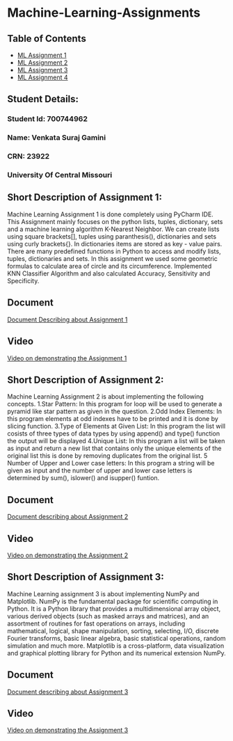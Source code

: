 # Machine-Learning-Assignments
## Table of Contents
- [ML Assignment 1](https://github.com/SurajGamini18/Machine-Learning-Assignments/tree/main/Assignment-1%20src)
- [ML Assignment 2](https://github.com/SurajGamini18/Machine-Learning-Assignments/tree/main/Assignment-%202%20src)
- [ML Assignment 3](https://github.com/SurajGamini18/Machine-Learning-Assignments/tree/main/Assignment%20-3%20src)
- [ML Assignment 4](https://github.com/SurajGamini18/Machine-Learning-Assignments/tree/main/Assignment-4%20src)
## Student Details:
### Student Id: 700744962
### Name: Venkata Suraj Gamini
### CRN: 23922
### University Of Central Missouri


## Short Description of Assignment 1: 
Machine Learning Assignment 1 is done completely using PyCharm IDE. This Assignment mainly focuses on the python lists, tuples, dictionary, sets and a machine learning algorithm K-Nearest Neighbor. We can create lists using square brackets[], tuples using paranthesis(), dictionaries and sets using curly brackets{}. In dictionaries items are stored as key - value pairs. There are many predefined functions in Python to access and modify lists, tuples, dictionaries and sets. In this assignment we used some geometric formulas to calculate area of circle and its circumference.
Implemented KNN Classifier Algorithm and also calculated Accuracy, Sensitivity and Specificity.

## Document
[Document Describing about Assignment 1](https://docs.google.com/document/d/1gls-qOcyWulHMRlIBIFXydakF2ZlxLXF/edit?usp=share_link&ouid=115006250578410786078&rtpof=true&sd=true)

## Video
[Video on demonstrating the Assignment 1](https://drive.google.com/file/d/1pLA2XbeIBNCw_B_a4mBcUtrrWZtLhiSt/view?usp=share_link) 


## Short Description of Assignment 2:
Machine Learning Assignment 2 is about implementing the following concepts.
  1.Star Pattern: In this program for loop will be used to generate a pyramid like star pattern as given in the question.
  2.Odd Index Elements: In this program elements at odd indexes have to be printed and it is done by slicing function.
  3.Type of Elements at Given List: In this program the list will cosists of three types of data types by using append() and type() function the output will be displayed
  4.Unique List: In this program a list will be taken as input and return a new list that contains only the unique elements of the original list this is done by removing duplicates from the original list.
  5 Number of Upper and Lower case letters: In this program a string will be given as input and the number of upper and lower case letters is determined by sum(), islower() and isupper() funtion.
  
## Document
[Document describing about Assignment 2](https://docs.google.com/document/d/1mJ8Iyplzn8-jGVT8GgT-55vzVA6RsA3E/edit?usp=share_link&ouid=115006250578410786078&rtpof=true&sd=true) 

## Video
[Video on demonstrating the Assignment 2](https://drive.google.com/file/d/1J5P18c89C1jFWtsOnr46dBACyyYvu0T6/view?usp=share_link) 


## Short Description of Assignment 3:
Machine Learning assignment 3 is about implementing NumPy and Matplotlib. NumPy is the fundamental package for scientific computing in Python. It is a Python library that provides a multidimensional array object, various derived objects (such as masked arrays and matrices), and an assortment of routines for fast operations on arrays, including mathematical, logical, shape manipulation, sorting, selecting, I/O, discrete Fourier transforms, basic linear algebra, basic statistical operations, random simulation and much more. Matplotlib is a cross-platform, data visualization and graphical plotting library for Python and its numerical extension NumPy.


## Document
[Document describing about Assignment 3](https://docs.google.com/document/d/16_4ZRhFIYc8j2xhR92ud8VRJXoduls7T/edit?usp=share_link&ouid=115006250578410786078&rtpof=true&sd=true)

## Video
[Video on demonstrating the Assignment 3](https://drive.google.com/file/d/1zvOtCGmY4RmPuZp8DS4FjF0magIFzT1Y/view?usp=share_link)

